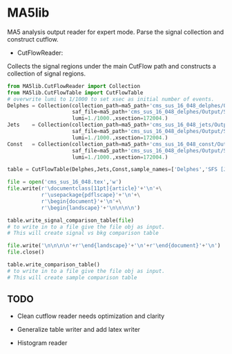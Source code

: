# MA5lib
 MA5 analysis output reader for expert mode. Parse the signal collection and construct cutflow.

* CutFlowReader:

Collects the signal regions under the main CutFlow path and constructs a collection of signal regions.

```python
from MA5lib.CutFlowReader import Collection
from MA5lib.CutFlowTable import CutFlowTable
# overwrite lumi to 1/1000 to set xsec as initial number of events.
Delphes = Collection(collection_path=ma5_path+'cms_sus_16_048_delphes/Output/SAF/defaultset/cms_sus_16_048/Cutflows',
                     saf_file=ma5_path+'cms_sus_16_048_delphes/Output/SAF/defaultset/defaultset.saf', 
                     lumi=1./1000.,xsection=172004.)
Jets    = Collection(collection_path=ma5_path+'cms_sus_16_048_jets/Output/SAF/defaultset/cms_sus_16_048/Cutflows',
                     saf_file=ma5_path+'cms_sus_16_048_delphes/Output/SAF/defaultset/defaultset.saf', 
                     lumi=1./1000.,xsection=172004.)
Const   = Collection(collection_path=ma5_path+'cms_sus_16_048_const/Output/SAF/defaultset/cms_sus_16_048/Cutflows',
                     saf_file=ma5_path+'cms_sus_16_048_delphes/Output/SAF/defaultset/defaultset.saf', 
                     lumi=1./1000.,xsection=172004.)

table = CutFlowTable(Delphes,Jets,Const,sample_names=['Delphes','SFS [Jets]','SFS [Constituents]'])

file = open('cms_sus_16_048.tex','w')
file.write(r'\documentclass[11pt]{article}'+'\n'+\
           r'\usepackage{pdflscape}'+'\n'+\
           r'\begin{document}'+'\n'+\
           r'\begin{landscape}'+'\n\n\n\n')

table.write_signal_comparison_table(file) 
# to write in to a file give the file obj as input. 
# This will create signal vs bkg comparison table

file.write('\n\n\n\n'+r'\end{landscape}'+'\n'+r'\end{document}'+'\n')
file.close()

table.write_comparison_table() 
# to write in to a file give the file obj as input. 
# This will create sample comparison table
```

## TODO

* Clean cutflow reader needs optimization and clarity

* Generalize table writer and add latex writer

* Histogram reader
